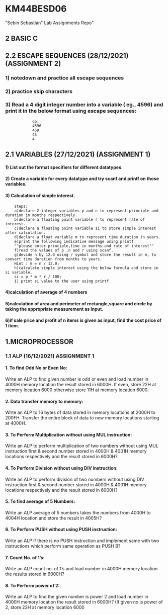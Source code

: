 # KM44BESD06

"Sebin Sebastian" Lab Assignments Repo"

## 2 BASIC C

## 2.2 ESCAPE SEQUENCES (28/12/2021) (ASSIGNMENT 2)
###   1) notedown and practice all escape sequences
###   2) practice skip characters
###   3) Read a 4 digit integer number into a variable ( eg., 4596) and print it in the below format using escape sequences:
                op:  
                4596
                459
                45
                4


## 2.1 VARIABLES (27/12/2021) (ASSIGNMENT 1)

####  1) List out the format specifiers for different datatypes.
####  2) Create a variable for every datatype and try scanf and printf on those variables.
####  3) Calculation of simple interest.
        steps: 
        a)declare 2 integer variables p and n to represent principle and duration in months respectively.
        b)declare a floating point variable r to represent rate of interest.
        c)declare a floating point variable si to store simple interest after calculation.
        d)declare a float variable m to represent time duration in years.
        e)print the following indicative message using printf
        ""please enter principle,time in months and rate of interest""
        f)read the values of p ,n and r using scanf.
        g)devide n by 12.0 using / symbol and store the result in m, to convert time duration from months to years.
        Hint : m = n / 12.0;
        h)calculate simple interest using the below formula and store in si variable.
        si = p * m * r / 100;
        i) print si value to the user using printf.

####  4)calculation of average of 4 numbers
####  5)calculation of area and perimeter of rectangle,square and circle by taking the appropriate measurement as input.
####  6)if sale price and profit of n items is given as input, find the cost price of 1 item.



## 1.MICROPROCESSOR 
### 1.1 ALP (16/12/2021) ASSIGNMENT 1
#### 1. To find Odd No or Even No:
Write an ALP to find given number is odd or even and load number in 4000H memory 
location the result stored in 6000H. If even, store 22H at memory location 6000 otherwise 
store 11H at memory location 6000.
#### 2. Data transfer memory to memory:
Write an ALP to 16 bytes of data stored in memory locations at 2000H to 200FH. Transfer 
the entire block of data to new memory locations starting at 4000H.
#### 3. To Perform Multiplication without using MUL instruction:
Write an ALP to perform multiplication of two numbers without using MUL instruction first 
& second number stored in 4000H & 4001H memory locations respectively and the result 
stored in 6000H?
#### 4. To Perform Division without using DIV instruction:
Write an ALP to perform division of two numbers without using DIV instruction first & 
second number stored in 4000H & 4001H memory locations respectively and the result 
stored in 6000H?
#### 5. To find average of 5 Numbers:
Write an ALP average of 5 numbers takes the numbers from 4000H to 4004H location and 
store the result in 4005H?
#### 6. To Perform PUSH without using PUSH instruction:
Write an ALP if there is no PUSH instruction and implement same with two instructions 
which perform same operation as PUSH B?
#### 7. Count No. of 1’s:
Write an ALP count no. of 1’s and load number in 4000H memory location the results stored 
in 6000H?
#### 8. To Perform power of 2:
Write an ALP to find the given number is power 2 and load number in 4000H memory 
location the result stored in 6000H? (If given no is power of 2, store 22H at memory location 
6000

